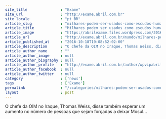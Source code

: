 ```yaml
---
site_title               : "Exame"
site_url                 : "http://exame.abril.com.br"
site_locale              : "pt_BR"
article_slug             : "milhares-podem-ser-usados-como-escudos-humanos-em-mosul"
article_title            : "Milhares podem ser usados como escudos humanos em Mosul"
article_image            : "https://abrilexame.files.wordpress.com/2016/10/size_960_16_9_iraque.jpg?quality=70&strip=all&w=960"
article_url              : "http://exame.abril.com.br/mundo/milhares-podem-ser-usados-como-escudos-humanos-em-mosul/"
article_published_at     : "2016-10-18T10:08:52-02:00"
article_description      : "O chefe da OIM no Iraque, Thomas Weiss, disse também esperar um aumento no número de pessoas que sejam forçadas a deixar Mosul..."
article_author_name      : ""
article_author_image     : null
article_author_biography : null
article_author_profile   : "http://exame.abril.com.br/author/wpvipabril/"
article_author_facebook  : null
article_author_twitter   : null
category                 : ['news']
tags                     : ['Exame']
permalink                : "/:categories/milhares-podem-ser-usados-como-escudos-humanos-em-mosul/"
layout                   : post
---
```


O chefe da OIM no Iraque, Thomas Weiss, disse também esperar um aumento no número de pessoas que sejam forçadas a deixar Mosul...
